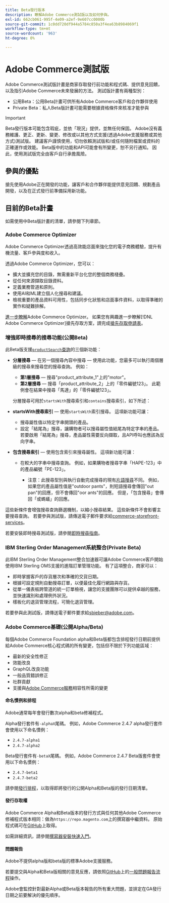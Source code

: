 ```yaml
---
title: Beta發行版本
description: 瞭解Adobe Commerce測試版以及如何參與。
exl-id: 662cb061-995f-4e09-a2ef-9e607cc0000b
source-git-commit: 1c0dd720df944a5784c850a3f4ea63b8984069f1
workflow-type: tm+mt
source-wordcount: '963'
ht-degree: 0%

---
```


# Adobe Commerce測試版

Adobe Commerce測試版計畫是商家存取發行前功能和程式碼、提供意見回饋，以及指引Adobe Commerce未來發展的方法。 測試版計畫有兩種型別：

- 公用Beta：公用Beta計畫可供所有Adobe Commerce客戶和合作夥伴使用
- Private Beta：私人Beta版計畫可能需要根據資格條件來核准才能參與

>[!IMPORTANT]
>
>Beta發行版本可能包含瑕疵，並依「現況」提供，並無任何保固。 Adobe沒有義務維護、更正、更新、變更、修改或以其他方式支援(透過Adobe支援服務或其他方式)測試版。 建議客戶謹慎使用，切勿依賴測試版和/或任何隨附檔案或資料的正確運作或效能。 Beta版中的功能和API可能會有所變更，恕不另行通知。 因此，使用測試版完全由客戶自行承擔風險。

## 參與的優點

搶先使用Adobe正在開發的功能，讓客戶和合作夥伴能提供意見回饋、規劃產品開發，以及在正式發行前準備採用新功能。

## 目前的Beta計畫

如需使用中Beta版計畫的清單，請參閱下列章節。

### Adobe Commerce Optimizer

Adobe Commerce Optimizer透過高效能店面來強化您的電子商務體驗，提升有機流量、客戶參與度和收入。

透過Adobe Commerce Optimizer，您可以：

- 擴大並擴充您的目錄，無需重新平台化您的整個商務棧疊。
- 從任何來源擷取目錄資料。
- 定義業務管道和原則。
- 使用AI和ML建立個人化搜尋和建議。
- 檢視重要的產品資料可用性，包括同步化狀態和店面事件資料，以取得準確的實作和疑難排解。

[進一步瞭解](https://experienceleague.adobe.com/docs/commerce/optimizer/overview.html?lang=zh-Hant)Adobe Commerce Optimizer。 如果您有興趣進一步瞭解[!DNL Adobe Commerce Optimizer]搶先存取方案，請完成[搶先存取申請表](https://forms.office.com/Pages/ResponsePage.aspx?id=Wht7-jR7h0OUrtLBeN7O4WOxhjY2doZPikS2hIbfmL5UMlhTMTYzVDhPQVFNTUFYUjJHNlRKTE5TWS4u)。

### 增強即時搜尋的搜尋功能(公開Beta)

此Beta版支援[`productSearch`查詢](https://developer.adobe.com/commerce/services/graphql/live-search/product-search/)的三個新功能：

- **分層搜尋** — 在另一個搜尋內容中搜尋 — 使用此功能，您最多可以執行兩個層級的搜尋來搜尋您的搜尋查詢。 例如：

   - **第1層搜尋** — 搜尋&quot;product_attribute_1&quot;上的&quot;motor&quot;。
   - **第2層搜尋** — 搜尋「product_attribute_2」上的「零件編號123」。 此範例會在結果中搜尋「馬達」的「零件編號123」。

  分層搜尋可用於`startsWith`搜尋索引和`contains`搜尋索引，如下所述：

- **startsWith搜尋索引** — 使用`startsWith`索引搜尋。 這項新功能可讓：

   - 搜尋屬性值以特定字串開頭的產品。
   - 設定「結尾為」搜尋，讓購物者可以搜尋屬性值結尾為特定字串的產品。 若要啟用「結尾為」搜尋，產品屬性需要反向擷取，且API呼叫也應該為反向字串。

- **包含搜尋索引** — 使用包含索引來搜尋屬性。 這項新功能可讓：

   - 在較大的字串中搜尋查詢。 例如，如果購物者搜尋字串「HAPE-123」中的產品編號「PE-123」。

      - 注意：此搜尋型別與執行自動完成搜尋的現有[片語搜尋](https://developer.adobe.com/commerce/services/graphql/live-search/product-search/#phrase)不同。 例如，如果您的產品屬性值是&quot;outdoor pants&quot;，則短語搜尋會傳回&quot;out pan&quot;的回應，但不會傳回&quot;oor ants&quot;的回應。 但是，「包含搜尋」會傳回「或螞蟻」的回應。

這些新條件會增強搜尋查詢篩選機制，以縮小搜尋結果。 這些新條件不會影響主要搜尋查詢。 若要參與測試版，請傳送電子郵件要求給[commerce-storefront-services](mailto:commerce-storefront-services@adobe.com)。

若要安裝即時搜尋測試版，請參閱[即時搜尋指南](https://experienceleague.adobe.com/zh-hant/docs/commerce/live-search/install#install-the-live-search-beta)。

### IBM Sterling Order Management系統整合(Private Beta)

此IBM Sterling Order Management整合加速器可讓Adobe Commerce客戶開始使用IBM Sterling OMS支援的進階訂單管理功能。 有了這項整合，商家可以：

- 即時掌握客戶的存貨層次和準確的交貨日期。
- 根據可設定規則自動搜尋訂單，以便最佳化履行網路與存貨。
- 從單一儀表板跨管道的統一訂單檢視，讓您的支援團隊可以提供卓越的服務，並快速識別和處理例外狀況。
- 樣板化的退貨管理流程，可簡化退貨管理。

若要參與此測試版，請傳送電子郵件要求給[sbieber@adobe.com](mailto:sbieber@adobe.com)。

### Adobe Commerce基礎(公開Alpha/Beta)

每個Adobe Commerce Foundation alpha和Beta版都包含排程發行日期前提供給Adobe Commerce核心程式碼的所有變更，包括但不限於下列功能區域：

- 最新的安全性修正
- 效能改良
- GraphQL改良功能
- 一般品質錯誤修正
- 社群貢獻
- 支援與[Adobe Commerce服務](https://experienceleague.adobe.com/zh-hant/docs/commerce/user-guides/home)相容性所需的變更

#### 命名慣例和排程

Adobe通常每年會發行數次alpha和beta修補程式。

Alpha發行套件有`-alphaX`尾碼。 例如，Adobe Commerce 2.4.7 alpha發行套件會使用以下命名慣例：

- `2.4.7-alpha1`
- `2.4.7-alpha2`

Beta發行套件有`-betaX`尾碼。 例如，Adobe Commerce 2.4.7 Beta版套件會使用以下命名慣例：

- `2.4.7-beta1`
- `2.4.7-beta2`

請參閱[發行排程](schedule.md)，以取得即將發行的公開Alpha和Beta版的發行日期清單。

#### 發行存取權

Adobe Commerce Alpha和Beta版本的發行方式與任何其他Adobe Commerce修補程式版本相同：做為`https://repo.magento.com`上的撰寫器中繼資料。 原始程式碼可在[GitHub](https://github.com/magento/magento2)上取得。

如需詳細資訊，請參閱[撰寫器安裝快速入門](../installation/composer.md)。

#### 問題報告

Adobe不提供alpha版和beta版的標準Adobe支援服務。

若要提交與Alpha和Beta版相關的意見反應，請依照[GitHub](https://github.com/magento/magento2)上的[一般問題報告流程](https://developer.adobe.com/commerce/contributor/guides/code-contributions/)操作。

Adobe會監控針對最新Alpha或Beta版本報告的所有重大問題，並排定在GA發行日期之前要解決的優先順序。
